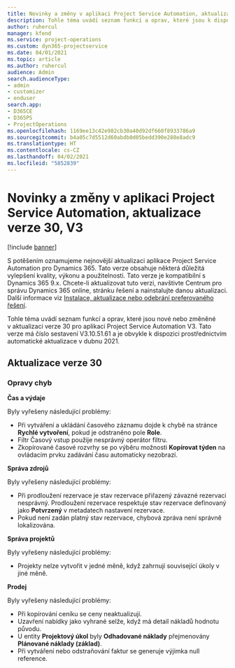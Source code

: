 ```yaml
---
title: Novinky a změny v aplikaci Project Service Automation, aktualizace verze 30, V3
description: Tohle téma uvádí seznam funkcí a oprav, které jsou k dispozici v Project Service Automation, aktualizace verze 30, V3.
author: ruhercul
manager: kfend
ms.service: project-operations
ms.custom: dyn365-projectservice
ms.date: 04/01/2021
ms.topic: article
ms.author: ruhercul
audience: Admin
search.audienceType:
- admin
- customizer
- enduser
search.app:
- D365CE
- D365PS
- ProjectOperations
ms.openlocfilehash: 1169ee13c42e982cb30a40d92df660f8933786a9
ms.sourcegitcommit: b4a05c7d5512d60abdb0d05bedd390e288e8adc9
ms.translationtype: HT
ms.contentlocale: cs-CZ
ms.lasthandoff: 04/02/2021
ms.locfileid: "5852839"
---
```

# <a name="whats-new-or-changed-in-project-service-automation-update-release-30-v3"></a>Novinky a změny v aplikaci Project Service Automation, aktualizace verze 30, V3

[!include [banner](../includes/psa-now-project-operations.md)]

S potěšením oznamujeme nejnovější aktualizaci aplikace Project Service Automation pro Dynamics 365. Tato verze obsahuje některá důležitá vylepšení kvality, výkonu a použitelnosti. Tato verze je kompatibilní s Dynamics 365 9.x. Chcete-li aktualizovat tuto verzi, navštivte Centrum pro správu Dynamics 365 online, stránku řešení a nainstalujte danou aktualizaci. Další informace viz [Instalace, aktualizace nebo odebrání preferovaného řešení](https://docs.microsoft.com/power-platform/admin/install-remove-preferred-solution).

Tohle téma uvádí seznam funkcí a oprav, které jsou nové nebo změněné v aktualizaci verze 30 pro aplikaci Project Service Automation V3. Tato verze má číslo sestavení V3.10.51.61 a je obvykle k dispozici prostřednictvím automatické aktualizace v dubnu 2021.

## <a name="update-release-30"></a>Aktualizace verze 30

### <a name="bug-fixes"></a>Opravy chyb

**Čas a výdaje**

Byly vyřešeny následující problémy:

- Při vytváření a ukládání časového záznamu dojde k chybě na stránce **Rychlé vytvoření**, pokud je odstraněno pole **Role**.
- Filtr Časový vstup použije nesprávný operátor filtru.
- Zkopírované časové rozvrhy se po výběru možnosti **Kopírovat týden** na ovládacím prvku zadávání času automaticky nezobrazí.

**Správa zdrojů**

Byly vyřešeny následující problémy:

- Při prodloužení rezervace je stav rezervace přiřazený závazné rezervaci nesprávný. Prodloužení rezervace respektuje stav rezervace definovaný jako **Potvrzený** v metadatech nastavení rezervace.
- Pokud není zadán platný stav rezervace, chybová zpráva není správně lokalizována.

**Správa projektů**

Byly vyřešeny následující problémy:

- Projekty nelze vytvořit v jedné měně, když zahrnují související úkoly v jiné měně.

**Prodej**

Byly vyřešeny následující problémy:

- Při kopírování ceníku se ceny neaktualizují.
- Uzavření nabídky jako vyhrané selže, když má detail nákladů hodnotu původu.
- U entity **Projektový úkol** byly **Odhadované náklady** přejmenovány **Plánované náklady (základ)**.
- Při vytváření nebo odstraňování faktur se generuje výjimka null reference.
